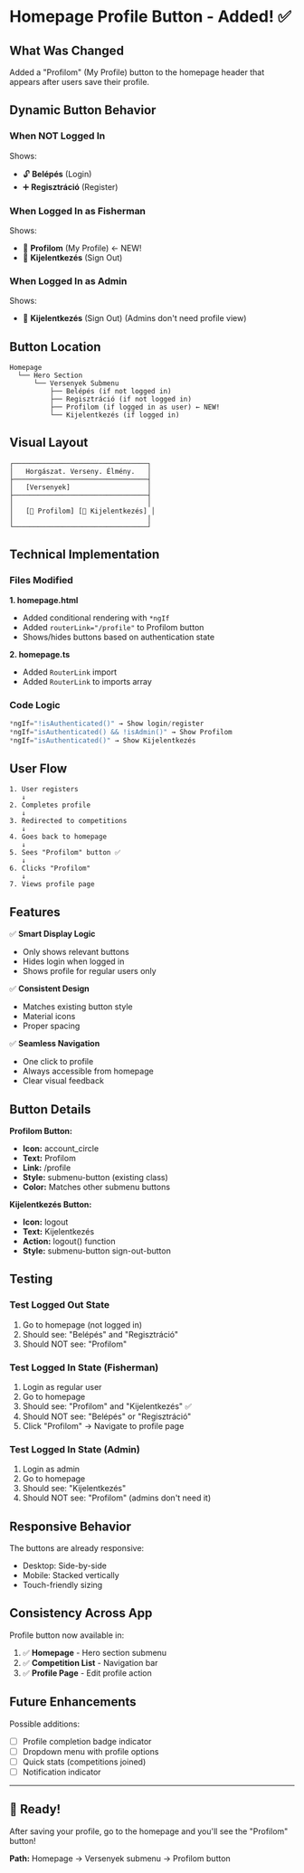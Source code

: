 # Homepage Profile Button - Added! ✅

## What Was Changed

Added a "Profilom" (My Profile) button to the homepage header that appears after users save their profile.

## Dynamic Button Behavior

### When NOT Logged In
Shows:
- 🔓 **Belépés** (Login)
- ➕ **Regisztráció** (Register)

### When Logged In as Fisherman
Shows:
- 👤 **Profilom** (My Profile) ← NEW!
- 🚪 **Kijelentkezés** (Sign Out)

### When Logged In as Admin
Shows:
- 🚪 **Kijelentkezés** (Sign Out)
(Admins don't need profile view)

## Button Location

```
Homepage
  └── Hero Section
      └── Versenyek Submenu
          ├── Belépés (if not logged in)
          ├── Regisztráció (if not logged in)
          ├── Profilom (if logged in as user) ← NEW!
          └── Kijelentkezés (if logged in)
```

## Visual Layout

```
┌─────────────────────────────────┐
│   Horgászat. Verseny. Élmény.   │
├─────────────────────────────────┤
│   [Versenyek]                   │
├─────────────────────────────────┤
│                                 │
│   [👤 Profilom] [🚪 Kijelentkezés] │
│                                 │
└─────────────────────────────────┘
```

## Technical Implementation

### Files Modified

**1. homepage.html**
- Added conditional rendering with `*ngIf`
- Added `routerLink="/profile"` to Profilom button
- Shows/hides buttons based on authentication state

**2. homepage.ts**
- Added `RouterLink` import
- Added `RouterLink` to imports array

### Code Logic

```typescript
*ngIf="!isAuthenticated()" → Show login/register
*ngIf="isAuthenticated() && !isAdmin()" → Show Profilom
*ngIf="isAuthenticated()" → Show Kijelentkezés
```

## User Flow

```
1. User registers
   ↓
2. Completes profile
   ↓
3. Redirected to competitions
   ↓
4. Goes back to homepage
   ↓
5. Sees "Profilom" button ✅
   ↓
6. Clicks "Profilom"
   ↓
7. Views profile page
```

## Features

✅ **Smart Display Logic**
- Only shows relevant buttons
- Hides login when logged in
- Shows profile for regular users only

✅ **Consistent Design**
- Matches existing button style
- Material icons
- Proper spacing

✅ **Seamless Navigation**
- One click to profile
- Always accessible from homepage
- Clear visual feedback

## Button Details

**Profilom Button:**
- **Icon:** account_circle
- **Text:** Profilom
- **Link:** /profile
- **Style:** submenu-button (existing class)
- **Color:** Matches other submenu buttons

**Kijelentkezés Button:**
- **Icon:** logout
- **Text:** Kijelentkezés
- **Action:** logout() function
- **Style:** submenu-button sign-out-button

## Testing

### Test Logged Out State
1. Go to homepage (not logged in)
2. Should see: "Belépés" and "Regisztráció"
3. Should NOT see: "Profilom"

### Test Logged In State (Fisherman)
1. Login as regular user
2. Go to homepage
3. Should see: "Profilom" and "Kijelentkezés" ✅
4. Should NOT see: "Belépés" or "Regisztráció"
5. Click "Profilom" → Navigate to profile page

### Test Logged In State (Admin)
1. Login as admin
2. Go to homepage
3. Should see: "Kijelentkezés"
4. Should NOT see: "Profilom" (admins don't need it)

## Responsive Behavior

The buttons are already responsive:
- Desktop: Side-by-side
- Mobile: Stacked vertically
- Touch-friendly sizing

## Consistency Across App

Profile button now available in:
1. ✅ **Homepage** - Hero section submenu
2. ✅ **Competition List** - Navigation bar
3. ✅ **Profile Page** - Edit profile action

## Future Enhancements

Possible additions:
- [ ] Profile completion badge indicator
- [ ] Dropdown menu with profile options
- [ ] Quick stats (competitions joined)
- [ ] Notification indicator

---

## 🎉 Ready!

After saving your profile, go to the homepage and you'll see the "Profilom" button!

**Path:** Homepage → Versenyek submenu → Profilom button

